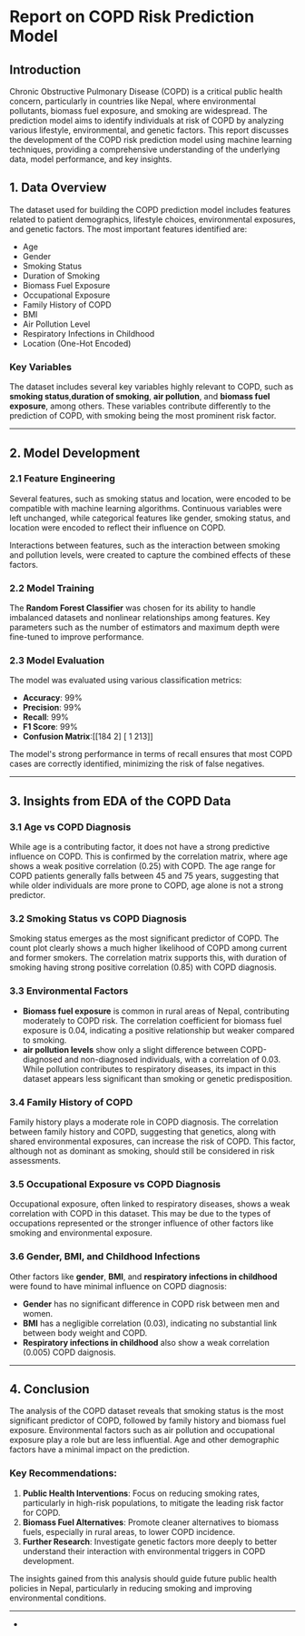 # Report on COPD Risk Prediction Model

## Introduction
Chronic Obstructive Pulmonary Disease (COPD) is a critical public health concern, particularly in countries like Nepal, where environmental pollutants, biomass fuel exposure, and smoking are widespread. The prediction model aims to identify individuals at risk of COPD by analyzing various lifestyle, environmental, and genetic factors. This report discusses the development of the COPD risk prediction model using machine learning techniques, providing a comprehensive understanding of the underlying data, model performance, and key insights.

## 1. Data Overview

The dataset used for building the COPD prediction model includes features related to patient demographics, lifestyle choices, environmental exposures, and genetic factors. The most important features identified are:
- Age
- Gender
- Smoking Status
- Duration of Smoking
- Biomass Fuel Exposure
- Occupational Exposure
- Family History of COPD
- BMI
- Air Pollution Level
- Respiratory Infections in Childhood
- Location (One-Hot Encoded)

### Key Variables
The dataset includes several key variables highly relevant to COPD, such as **smoking status**,**duration of smoking**, **air pollution**, and **biomass fuel exposure**, among others. These variables contribute differently to the prediction of COPD, with smoking being the most prominent risk factor.

---

## 2. Model Development

### 2.1 Feature Engineering
Several features, such as smoking status and location, were encoded to be compatible with machine learning algorithms. Continuous variables were left unchanged, while categorical features like gender, smoking status, and location were encoded to reflect their influence on COPD.

Interactions between features, such as the interaction between smoking and pollution levels, were created to capture the combined effects of these factors.

### 2.2 Model Training
The **Random Forest Classifier** was chosen for its ability to handle imbalanced datasets and nonlinear relationships among features. Key parameters such as the number of estimators and maximum depth were fine-tuned to improve performance.

### 2.3 Model Evaluation
The model was evaluated using various classification metrics:
- **Accuracy**: 99%
- **Precision**: 99%
- **Recall**: 99%
- **F1 Score**: 99%
- **Confusion Matrix**:[[184   2]
                        [  1 213]]

The model's strong performance in terms of recall ensures that most COPD cases are correctly identified, minimizing the risk of false negatives.

---

## 3. Insights from EDA of the COPD Data

### 3.1 Age vs COPD Diagnosis
While age is a contributing factor, it does not have a strong predictive influence on COPD. This is confirmed by the correlation matrix, where age shows a weak positive correlation (0.25) with COPD. The age range for COPD patients generally falls between 45 and 75 years, suggesting that while older individuals are more prone to COPD, age alone is not a strong predictor.

### 3.2 Smoking Status vs COPD Diagnosis
Smoking status emerges as the most significant predictor of COPD. The count plot clearly shows a much higher likelihood of COPD among current and former smokers. The correlation matrix supports this, with duration of smoking having strong positive correlation (0.85) with COPD diagnosis.

### 3.3 Environmental Factors
- **Biomass fuel exposure** is common in rural areas of Nepal, contributing moderately to COPD risk. The correlation coefficient for biomass fuel exposure is 0.04, indicating a positive relationship but weaker compared to smoking.
- **air pollution levels** show only a slight difference between COPD-diagnosed and non-diagnosed individuals, with a correlation of 0.03. While pollution contributes to respiratory diseases, its impact in this dataset appears less significant than smoking or genetic predisposition.

### 3.4 Family History of COPD
Family history plays a moderate role in COPD diagnosis. The correlation between family history and COPD, suggesting that genetics, along with shared environmental exposures, can increase the risk of COPD. This factor, although not as dominant as smoking, should still be considered in risk assessments.

### 3.5 Occupational Exposure vs COPD Diagnosis
Occupational exposure, often linked to respiratory diseases, shows a weak correlation with COPD in this dataset. This may be due to the types of occupations represented or the stronger influence of other factors like smoking and environmental exposure.

### 3.6 Gender, BMI, and Childhood Infections
Other factors like **gender**, **BMI**, and **respiratory infections in childhood** were found to have minimal influence on COPD diagnosis:
- **Gender** has no significant difference in COPD risk between men and women.
- **BMI** has a negligible correlation (0.03), indicating no substantial link between body weight and COPD.
- **Respiratory infections in childhood** also show a weak correlation (0.005) COPD daignosis.

---

## 4. Conclusion

The analysis of the COPD dataset reveals that smoking status is the most significant predictor of COPD, followed by family history and biomass fuel exposure. Environmental factors such as air pollution and occupational exposure play a role but are less influential. Age and other demographic factors have a minimal impact on the prediction.

### Key Recommendations:
1. **Public Health Interventions**: Focus on reducing smoking rates, particularly in high-risk populations, to mitigate the leading risk factor for COPD.
2. **Biomass Fuel Alternatives**: Promote cleaner alternatives to biomass fuels, especially in rural areas, to lower COPD incidence.
3. **Further Research**: Investigate genetic factors more deeply to better understand their interaction with environmental triggers in COPD development.

The insights gained from this analysis should guide future public health policies in Nepal, particularly in reducing smoking and improving environmental conditions.

---

-
